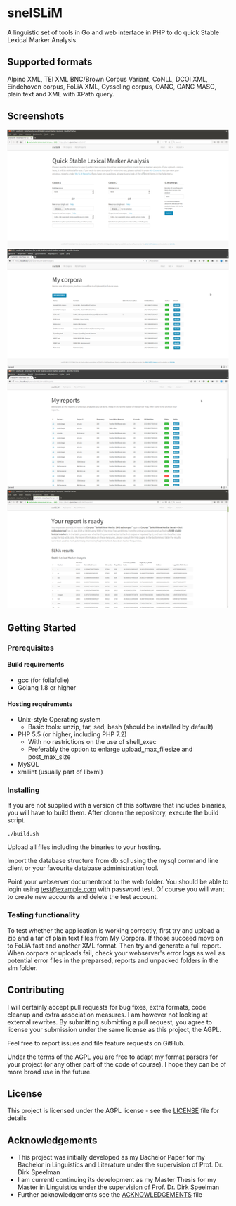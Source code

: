 # snelSLiM

A linguistic set of tools in Go and web interface in PHP to do quick Stable Lexical Marker Analysis.

## Supported formats

Alpino XML, TEI XML BNC/Brown Corpus Variant, CoNLL, DCOI XML, Eindehoven corpus, FoLiA XML, Gysseling corpus, OANC, OANC MASC, plain text and XML with XPath query.

## Screenshots

![screenshot main page](/screenshots/overview.png?raw=true)
![screenshot corpora overview](/screenshots/screenshot2.png?raw=true)
![screenshot report overview](/screenshots/screenshot3.png?raw=true)
![screenshot report details](/screenshots/report.png?raw=true)

## Getting Started

### Prerequisites

#### Build requirements ####

* gcc (for foliafolie)
* Golang 1.8 or higher

#### Hosting requirements ####

* Unix-style Operating system
  * Basic tools: unzip, tar, sed, bash (should be installed by default)
* PHP 5.5 (or higher, including PHP 7.2)
  * With no restrictions on the use of shell_exec
  * Preferably the option to enlarge upload_max_filesize and post_max_size
* MySQL
* xmllint (usually part of libxml)


### Installing

If you are not supplied with a version of this software that includes binaries, you will have to build them. After clonen the repository, execute the build script.

```
./build.sh
```

Upload all files including the binaries to your hosting.

Import the database structure from db.sql using the mysql command line client or your favourite database administration tool. 

Point your webserver documentroot to the web folder. You should be able to login using test@example.com with password test. Of course you will want to create new accounts and delete the test account.

### Testing functionality

To test whether the application is working correctly, first try and upload a zip and a tar of plain text files from My Corpora. If those succeed move on to FoLiA fast and another XML format. Then try and generate a full report. When corpora or uploads fail, check your webserver's error logs as well as potential error files in the preparsed, reports and unpacked folders in the slm folder. 


## Contributing

I will certainly accept pull requests for bug fixes, extra formats, code cleanup and extra association measures. I am however not looking at external rewrites. By submitting submitting a pull request, you agree to license your submission under the same license as this project, the AGPL.

Feel free to report issues and file feature requests on GitHub.

Under the terms of the AGPL you are free to adapt my format parsers for your project (or any other part of the code of course). I hope they can be of more broad use in the future. 

## License

This project is licensed under the AGPL license - see the [LICENSE](LICENSE) file for details

## Acknowledgements

* This project was initially developed as my Bachelor Paper for my Bachelor in Linguistics and Literature under the supervision of Prof. Dr. Dirk Speelman
* I am currentl continuing its development as my Master Thesis for my Master in Linguistics under the supervision of Prof. Dr. Dirk Speelman
* Further acknowledgements see the [ACKNOWLEDGEMENTS](ACKNOWLEDGEMENTS) file

